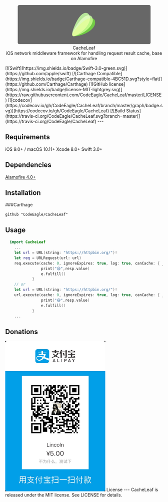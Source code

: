 <p align="center">
<img src="./CacheLeaf.png" width=425/>
<br>
CacheLeaf
<br>
iOS network middleware framework for handling request result cache, base on Alamofire
</p>
[![Swift](https://img.shields.io/badge/Swift-3.0-green.svg)](https://github.com/apple/swift) [![Carthage Compatible](https://img.shields.io/badge/Carthage-compatible-4BC51D.svg?style=flat)](https://github.com/Carthage/Carthage) [![GitHub license](https://img.shields.io/badge/license-MIT-lightgrey.svg)](https://raw.githubusercontent.com/CodeEagle/CacheLeaf/master/LICENSE) [![codecov](https://codecov.io/gh/CodeEagle/CacheLeaf/branch/master/graph/badge.svg)](https://codecov.io/gh/CodeEagle/CacheLeaf) [![Build Status](https://travis-ci.org/CodeEagle/CacheLeaf.svg?branch=master)](https://travis-ci.org/CodeEagle/CacheLeaf)
---

Requirements
---
iOS 9.0+ / macOS 10.11+
Xcode 8.0+
Swift 3.0+

Dependencies
---
[Alamofire 4.0+](https://github.com/Alamofire/Alamofire)

Installation
---
###Carthage
```
github "CodeEagle/CacheLeaf"
```

Usage
---
```swift
  import CacheLeaf
	...
    let url = URL(string: "https://httpbin.org/")!
    let req = URLRequest(url: url)
    req.execute(cache: 0, ignoreExpires: true, log: true, canCache: { _ in return true }) { (resp) in
                print("😆",resp.value)
                e.fulfill()
            }
    // or
    let url = URL(string: "https://httpbin.org/")!
    url.execute(cache: 0, ignoreExpires: true, log: true, canCache: { _ in return true }) { (resp) in
                print("😆",resp.value)
                e.fulfill()
            }
	...
```
Donations
---
<img src="./donate.jpg" width=320/>
License
---
CacheLeaf is released under the MIT license. See LICENSE for details.
